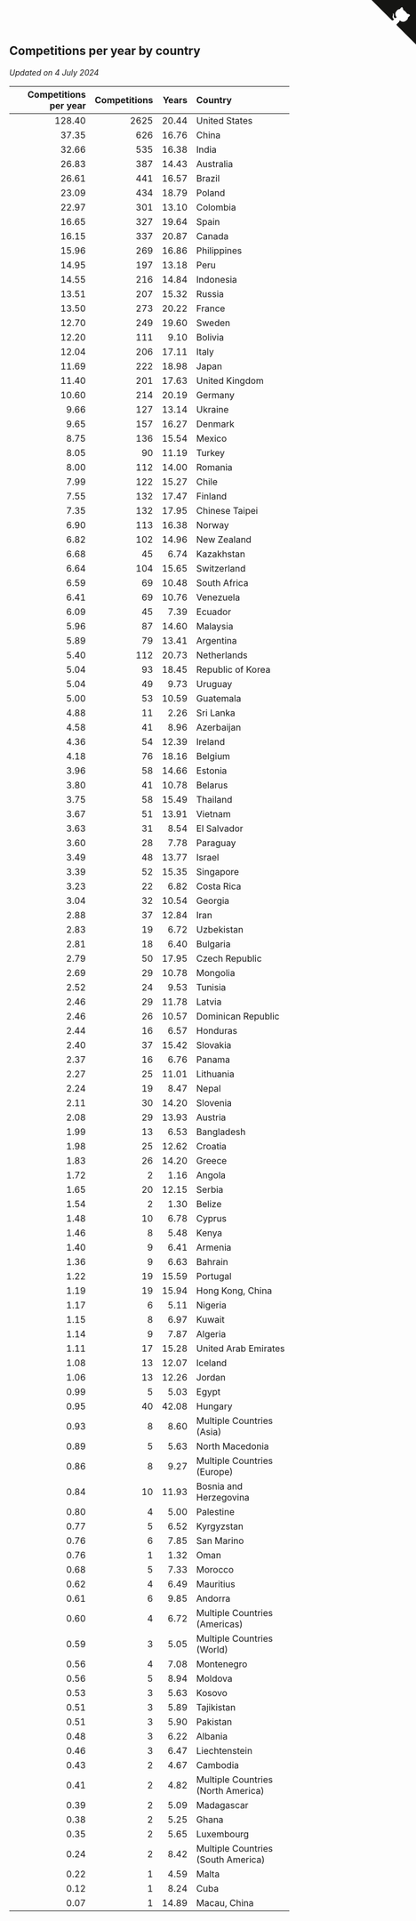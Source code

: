 ## Competitions per year by country

*Updated on  4 July 2024*

| Competitions per year | Competitions | Years | Country |
| ---: | ---: | ---: | :--- |
| 128.40 | 2625 | 20.44 | United States |
| 37.35 | 626 | 16.76 | China |
| 32.66 | 535 | 16.38 | India |
| 26.83 | 387 | 14.43 | Australia |
| 26.61 | 441 | 16.57 | Brazil |
| 23.09 | 434 | 18.79 | Poland |
| 22.97 | 301 | 13.10 | Colombia |
| 16.65 | 327 | 19.64 | Spain |
| 16.15 | 337 | 20.87 | Canada |
| 15.96 | 269 | 16.86 | Philippines |
| 14.95 | 197 | 13.18 | Peru |
| 14.55 | 216 | 14.84 | Indonesia |
| 13.51 | 207 | 15.32 | Russia |
| 13.50 | 273 | 20.22 | France |
| 12.70 | 249 | 19.60 | Sweden |
| 12.20 | 111 | 9.10 | Bolivia |
| 12.04 | 206 | 17.11 | Italy |
| 11.69 | 222 | 18.98 | Japan |
| 11.40 | 201 | 17.63 | United Kingdom |
| 10.60 | 214 | 20.19 | Germany |
| 9.66 | 127 | 13.14 | Ukraine |
| 9.65 | 157 | 16.27 | Denmark |
| 8.75 | 136 | 15.54 | Mexico |
| 8.05 | 90 | 11.19 | Turkey |
| 8.00 | 112 | 14.00 | Romania |
| 7.99 | 122 | 15.27 | Chile |
| 7.55 | 132 | 17.47 | Finland |
| 7.35 | 132 | 17.95 | Chinese Taipei |
| 6.90 | 113 | 16.38 | Norway |
| 6.82 | 102 | 14.96 | New Zealand |
| 6.68 | 45 | 6.74 | Kazakhstan |
| 6.64 | 104 | 15.65 | Switzerland |
| 6.59 | 69 | 10.48 | South Africa |
| 6.41 | 69 | 10.76 | Venezuela |
| 6.09 | 45 | 7.39 | Ecuador |
| 5.96 | 87 | 14.60 | Malaysia |
| 5.89 | 79 | 13.41 | Argentina |
| 5.40 | 112 | 20.73 | Netherlands |
| 5.04 | 93 | 18.45 | Republic of Korea |
| 5.04 | 49 | 9.73 | Uruguay |
| 5.00 | 53 | 10.59 | Guatemala |
| 4.88 | 11 | 2.26 | Sri Lanka |
| 4.58 | 41 | 8.96 | Azerbaijan |
| 4.36 | 54 | 12.39 | Ireland |
| 4.18 | 76 | 18.16 | Belgium |
| 3.96 | 58 | 14.66 | Estonia |
| 3.80 | 41 | 10.78 | Belarus |
| 3.75 | 58 | 15.49 | Thailand |
| 3.67 | 51 | 13.91 | Vietnam |
| 3.63 | 31 | 8.54 | El Salvador |
| 3.60 | 28 | 7.78 | Paraguay |
| 3.49 | 48 | 13.77 | Israel |
| 3.39 | 52 | 15.35 | Singapore |
| 3.23 | 22 | 6.82 | Costa Rica |
| 3.04 | 32 | 10.54 | Georgia |
| 2.88 | 37 | 12.84 | Iran |
| 2.83 | 19 | 6.72 | Uzbekistan |
| 2.81 | 18 | 6.40 | Bulgaria |
| 2.79 | 50 | 17.95 | Czech Republic |
| 2.69 | 29 | 10.78 | Mongolia |
| 2.52 | 24 | 9.53 | Tunisia |
| 2.46 | 29 | 11.78 | Latvia |
| 2.46 | 26 | 10.57 | Dominican Republic |
| 2.44 | 16 | 6.57 | Honduras |
| 2.40 | 37 | 15.42 | Slovakia |
| 2.37 | 16 | 6.76 | Panama |
| 2.27 | 25 | 11.01 | Lithuania |
| 2.24 | 19 | 8.47 | Nepal |
| 2.11 | 30 | 14.20 | Slovenia |
| 2.08 | 29 | 13.93 | Austria |
| 1.99 | 13 | 6.53 | Bangladesh |
| 1.98 | 25 | 12.62 | Croatia |
| 1.83 | 26 | 14.20 | Greece |
| 1.72 | 2 | 1.16 | Angola |
| 1.65 | 20 | 12.15 | Serbia |
| 1.54 | 2 | 1.30 | Belize |
| 1.48 | 10 | 6.78 | Cyprus |
| 1.46 | 8 | 5.48 | Kenya |
| 1.40 | 9 | 6.41 | Armenia |
| 1.36 | 9 | 6.63 | Bahrain |
| 1.22 | 19 | 15.59 | Portugal |
| 1.19 | 19 | 15.94 | Hong Kong, China |
| 1.17 | 6 | 5.11 | Nigeria |
| 1.15 | 8 | 6.97 | Kuwait |
| 1.14 | 9 | 7.87 | Algeria |
| 1.11 | 17 | 15.28 | United Arab Emirates |
| 1.08 | 13 | 12.07 | Iceland |
| 1.06 | 13 | 12.26 | Jordan |
| 0.99 | 5 | 5.03 | Egypt |
| 0.95 | 40 | 42.08 | Hungary |
| 0.93 | 8 | 8.60 | Multiple Countries (Asia) |
| 0.89 | 5 | 5.63 | North Macedonia |
| 0.86 | 8 | 9.27 | Multiple Countries (Europe) |
| 0.84 | 10 | 11.93 | Bosnia and Herzegovina |
| 0.80 | 4 | 5.00 | Palestine |
| 0.77 | 5 | 6.52 | Kyrgyzstan |
| 0.76 | 6 | 7.85 | San Marino |
| 0.76 | 1 | 1.32 | Oman |
| 0.68 | 5 | 7.33 | Morocco |
| 0.62 | 4 | 6.49 | Mauritius |
| 0.61 | 6 | 9.85 | Andorra |
| 0.60 | 4 | 6.72 | Multiple Countries (Americas) |
| 0.59 | 3 | 5.05 | Multiple Countries (World) |
| 0.56 | 4 | 7.08 | Montenegro |
| 0.56 | 5 | 8.94 | Moldova |
| 0.53 | 3 | 5.63 | Kosovo |
| 0.51 | 3 | 5.89 | Tajikistan |
| 0.51 | 3 | 5.90 | Pakistan |
| 0.48 | 3 | 6.22 | Albania |
| 0.46 | 3 | 6.47 | Liechtenstein |
| 0.43 | 2 | 4.67 | Cambodia |
| 0.41 | 2 | 4.82 | Multiple Countries (North America) |
| 0.39 | 2 | 5.09 | Madagascar |
| 0.38 | 2 | 5.25 | Ghana |
| 0.35 | 2 | 5.65 | Luxembourg |
| 0.24 | 2 | 8.42 | Multiple Countries (South America) |
| 0.22 | 1 | 4.59 | Malta |
| 0.12 | 1 | 8.24 | Cuba |
| 0.07 | 1 | 14.89 | Macau, China |


<a href="https://github.com/jonatanklosko/wca_statistics" class="github-corner" aria-label="View source on Github"><svg width="80" height="80" viewBox="0 0 250 250" style="fill:#151513; color:#fff; position: absolute; top: 0; border: 0; right: 0;" aria-hidden="true"><path d="M0,0 L115,115 L130,115 L142,142 L250,250 L250,0 Z"></path><path d="M128.3,109.0 C113.8,99.7 119.0,89.6 119.0,89.6 C122.0,82.7 120.5,78.6 120.5,78.6 C119.2,72.0 123.4,76.3 123.4,76.3 C127.3,80.9 125.5,87.3 125.5,87.3 C122.9,97.6 130.6,101.9 134.4,103.2" fill="currentColor" style="transform-origin: 130px 106px;" class="octo-arm"></path><path d="M115.0,115.0 C114.9,115.1 118.7,116.5 119.8,115.4 L133.7,101.6 C136.9,99.2 139.9,98.4 142.2,98.6 C133.8,88.0 127.5,74.4 143.8,58.0 C148.5,53.4 154.0,51.2 159.7,51.0 C160.3,49.4 163.2,43.6 171.4,40.1 C171.4,40.1 176.1,42.5 178.8,56.2 C183.1,58.6 187.2,61.8 190.9,65.4 C194.5,69.0 197.7,73.2 200.1,77.6 C213.8,80.2 216.3,84.9 216.3,84.9 C212.7,93.1 206.9,96.0 205.4,96.6 C205.1,102.4 203.0,107.8 198.3,112.5 C181.9,128.9 168.3,122.5 157.7,114.1 C157.9,116.9 156.7,120.9 152.7,124.9 L141.0,136.5 C139.8,137.7 141.6,141.9 141.8,141.8 Z" fill="currentColor" class="octo-body"></path></svg></a><style>.github-corner:hover .octo-arm{animation:octocat-wave 560ms ease-in-out}@keyframes octocat-wave{0%,100%{transform:rotate(0)}20%,60%{transform:rotate(-25deg)}40%,80%{transform:rotate(10deg)}}@media (max-width:500px){.github-corner:hover .octo-arm{animation:none}.github-corner .octo-arm{animation:octocat-wave 560ms ease-in-out}}</style>

